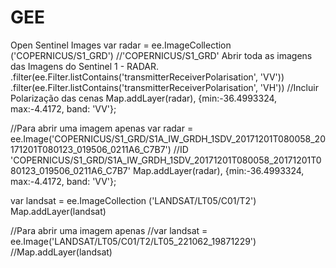 # GEE
Open Sentinel Images
var radar = ee.ImageCollection ('COPERNICUS/S1_GRD')
//'COPERNICUS/S1_GRD' Abrir toda as imagens das Imagens do Sentinel 1 - RADAR.
.filter(ee.Filter.listContains('transmitterReceiverPolarisation', 'VV'))
.filter(ee.Filter.listContains('transmitterReceiverPolarisation', 'VH'))
//Incluir Polarização das cenas
Map.addLayer(radar), {min:-36.4993324, max:-4.4172, band: 'VV'};

//Para abrir uma imagem apenas
var radar = ee.Image('COPERNICUS/S1_GRD/S1A_IW_GRDH_1SDV_20171201T080058_20171201T080123_019506_0211A6_C7B7')
//ID 'COPERNICUS/S1_GRD/S1A_IW_GRDH_1SDV_20171201T080058_20171201T080123_019506_0211A6_C7B7'
Map.addLayer(radar), {min:-36.4993324, max:-4.4172, band: 'VV'};

var landsat = ee.ImageCollection ('LANDSAT/LT05/C01/T2') 
Map.addLayer(landsat)

//Para abrir uma imagem apenas 
//var landsat = ee.Image('LANDSAT/LT05/C01/T2/LT05_221062_19871229') 
//Map.addLayer(landsat)
